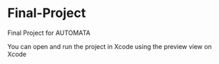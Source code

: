 # Final-Project
Final Project for AUTOMATA

You can open and run the project in Xcode using the preview view on Xcode
